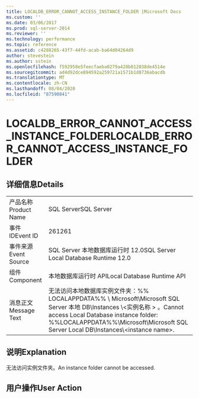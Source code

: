 ```yaml
---
title: LOCALDB_ERROR_CANNOT_ACCESS_INSTANCE_FOLDER |Microsoft Docs
ms.custom: ''
ms.date: 03/06/2017
ms.prod: sql-server-2014
ms.reviewer: ''
ms.technology: performance
ms.topic: reference
ms.assetid: c4288265-43f7-44fd-acab-ba64d04264d9
author: stevestein
ms.author: sstein
ms.openlocfilehash: f592958e5feecfaeba0279a428b012038de4514e
ms.sourcegitcommit: ad4d92dce894592a259721a1571b1d8736abacdb
ms.translationtype: MT
ms.contentlocale: zh-CN
ms.lasthandoff: 08/04/2020
ms.locfileid: "87590841"
---
```

# <a name="localdb_error_cannot_access_instance_folder"></a><span data-ttu-id="1fcae-102">LOCALDB_ERROR_CANNOT_ACCESS_INSTANCE_FOLDER</span><span class="sxs-lookup"><span data-stu-id="1fcae-102">LOCALDB_ERROR_CANNOT_ACCESS_INSTANCE_FOLDER</span></span>
    
## <a name="details"></a><span data-ttu-id="1fcae-103">详细信息</span><span class="sxs-lookup"><span data-stu-id="1fcae-103">Details</span></span>  
  
|||  
|-|-|  
|<span data-ttu-id="1fcae-104">产品名称</span><span class="sxs-lookup"><span data-stu-id="1fcae-104">Product Name</span></span>|<span data-ttu-id="1fcae-105">SQL Server</span><span class="sxs-lookup"><span data-stu-id="1fcae-105">SQL Server</span></span>|  
|<span data-ttu-id="1fcae-106">事件 ID</span><span class="sxs-lookup"><span data-stu-id="1fcae-106">Event ID</span></span>|<span data-ttu-id="1fcae-107">261</span><span class="sxs-lookup"><span data-stu-id="1fcae-107">261</span></span>|  
|<span data-ttu-id="1fcae-108">事件来源</span><span class="sxs-lookup"><span data-stu-id="1fcae-108">Event Source</span></span>|<span data-ttu-id="1fcae-109">SQL Server 本地数据库运行时 12.0</span><span class="sxs-lookup"><span data-stu-id="1fcae-109">SQL Server Local Database Runtime 12.0</span></span>|  
|<span data-ttu-id="1fcae-110">组件</span><span class="sxs-lookup"><span data-stu-id="1fcae-110">Component</span></span>|<span data-ttu-id="1fcae-111">本地数据库运行时 API</span><span class="sxs-lookup"><span data-stu-id="1fcae-111">Local Database Runtime API</span></span>|  
|<span data-ttu-id="1fcae-112">消息正文</span><span class="sxs-lookup"><span data-stu-id="1fcae-112">Message Text</span></span>|<span data-ttu-id="1fcae-113">无法访问本地数据库实例文件夹：%% LOCALAPPDATA%% \ Microsoft\Microsoft SQL Server 本地 DB\Instances \\<实例名称 \> 。</span><span class="sxs-lookup"><span data-stu-id="1fcae-113">Cannot access Local Database instance folder: %%LOCALAPPDATA%%\Microsoft\Microsoft SQL Server Local DB\Instances\\<instance name\>.</span></span>|  
  
## <a name="explanation"></a><span data-ttu-id="1fcae-114">说明</span><span class="sxs-lookup"><span data-stu-id="1fcae-114">Explanation</span></span>  
 <span data-ttu-id="1fcae-115">无法访问实例文件夹。</span><span class="sxs-lookup"><span data-stu-id="1fcae-115">An instance folder cannot be accessed.</span></span>  
  
## <a name="user-action"></a><span data-ttu-id="1fcae-116">用户操作</span><span class="sxs-lookup"><span data-stu-id="1fcae-116">User Action</span></span>  
  
